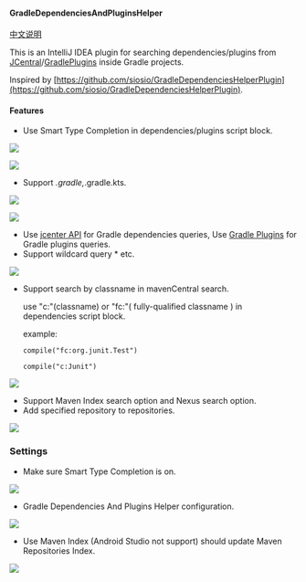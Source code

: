 #### GradleDependenciesAndPluginsHelper

[中文说明](http://bestwu.cn/2017/09/01/gradle-dependencies-plugins-helper-plugin/)

This is an IntelliJ IDEA plugin for searching dependencies/plugins from [JCentral](https://bintray.com/search)/[GradlePlugins](https://plugins.gradle.org/) inside Gradle projects.

Inspired by [https://github.com/siosio/GradleDependenciesHelperPlugin](https://github.com/siosio/GradleDependenciesHelperPlugin).

#### Features

* Use Smart Type Completion in dependencies/plugins script block.

![](http://bestwu.cn/images/gradle-dependencies-plugins-helper-plugin/plugins.gif)

![](http://bestwu.cn/images/gradle-dependencies-plugins-helper-plugin/dependencies.gif)

* Support *.gradle,*.gradle.kts.

![](http://bestwu.cn/images/gradle-dependencies-plugins-helper-plugin/plugins.kts.gif)

![](http://bestwu.cn/images/gradle-dependencies-plugins-helper-plugin/dependencies.kts.gif)

* Use [jcenter API](https://bintray.com/docs/api/) for Gradle dependencies queries, Use [Gradle Plugins](https://plugins.gradle.org) for Gradle plugins queries.
* Support wildcard query * etc.

![](http://bestwu.cn/images/gradle-dependencies-plugins-helper-plugin/wildcard.gif)

* Support search by classname in mavenCentral search.

  use "c:"(classname) or "fc:"( fully-qualified classname ) in dependencies script block.
  
  example:
  
      compile("fc:org.junit.Test")
      
      compile("c:Junit")


![](http://bestwu.cn/images/gradle-dependencies-plugins-helper-plugin/classname-query.gif)

* Support Maven Index search option and Nexus search option.
* Add specified repository to repositories.

![](http://bestwu.cn/images/gradle-dependencies-plugins-helper-plugin/add-repo.gif)

### Settings

* Make sure Smart Type Completion is on.

![](http://bestwu.cn/images/gradle-dependencies-plugins-helper-plugin/smart-type-completion.png)

* Gradle Dependencies And Plugins Helper configuration.

![](http://bestwu.cn/images/gradle-dependencies-plugins-helper-plugin/settings.png)

* Use Maven Index (Android Studio not support) should update Maven Repositories Index.

![](http://bestwu.cn/images/gradle-dependencies-plugins-helper-plugin/settings-maven-repositories.png)
